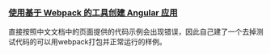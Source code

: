 ###  [使用基于 Webpack 的工具创建 Angular 应用](https://angular.cn/docs/ts/latest/guide/webpack.html)

直接按照中文文档中的页面提供的代码示例会出现错误，因此自己建了一个去掉测试代码的可以用webpack打包并正常运行的样例。
